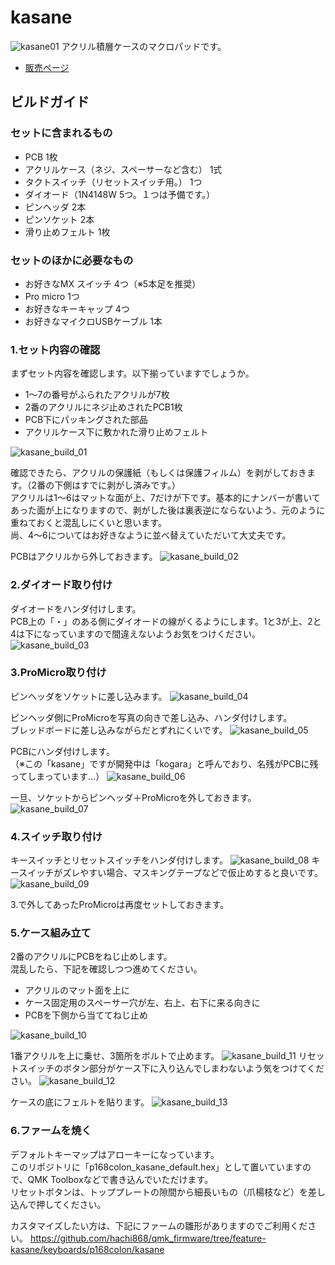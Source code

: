 # kasane

![kasane01](/images/kasane01.jpg)
アクリル積層ケースのマクロパッドです。

* [販売ページ](https://p168colon.com/products/kasane)

## ビルドガイド

### セットに含まれるもの
* PCB 1枚
* アクリルケース（ネジ、スペーサーなど含む） 1式
* タクトスイッチ（リセットスイッチ用。） 1つ
* ダイオード（1N4148W 5つ。１つは予備です。）
* ピンヘッダ 2本
* ピンソケット 2本
* 滑り止めフェルト 1枚

### セットのほかに必要なもの
* お好きなMX スイッチ 4つ（※5本足を推奨）
* Pro micro 1つ
* お好きなキーキャップ 4つ
* お好きなマイクロUSBケーブル 1本

### 1.セット内容の確認
まずセット内容を確認します。以下揃っていますでしょうか。
* 1〜7の番号がふられたアクリルが7枚
* 2番のアクリルにネジ止めされたPCB1枚
* PCB下にパッキングされた部品
* アクリルケース下に敷かれた滑り止めフェルト

![kasane_build_01](/images/kasane_build_01.jpg)

確認できたら、アクリルの保護紙（もしくは保護フィルム）を剥がしておきます。（2番の下側はすでに剥がし済みです。）<br>
アクリルは1〜6はマットな面が上、7だけが下です。基本的にナンバーが書いてあった面が上になりますので、剥がした後は裏表逆にならないよう、元のように重ねておくと混乱しにくいと思います。<br>
尚、4〜6についてはお好きなように並べ替えていただいて大丈夫です。

PCBはアクリルから外しておきます。
![kasane_build_02](/images/kasane_build_02.jpg)

### 2.ダイオード取り付け

ダイオードをハンダ付けします。<br>
PCB上の「・」のある側にダイオードの線がくるようにします。1と3が上、2と4は下になっていますので間違えないようお気をつけください。
![kasane_build_03](/images/kasane_build_03.jpg)

### 3.ProMicro取り付け

ピンヘッダをソケットに差し込みます。
![kasane_build_04](/images/kasane_build_04.jpg)

ピンヘッダ側にProMicroを写真の向きで差し込み、ハンダ付けします。<br>
ブレッドボードに差し込みながらだとずれにくいです。
![kasane_build_05](/images/kasane_build_05.jpg)

PCBにハンダ付けします。<br>
（※この「kasane」ですが開発中は「kogara」と呼んでおり、名残がPCBに残ってしまっています…）
![kasane_build_06](/images/kasane_build_06.jpg)

一旦、ソケットからピンヘッダ＋ProMicroを外しておきます。
![kasane_build_07](/images/kasane_build_07.jpg)

### 4.スイッチ取り付け

キースイッチとリセットスイッチをハンダ付けします。
![kasane_build_08](/images/kasane_build_08.jpg)
キースイッチがズレやすい場合、マスキングテープなどで仮止めすると良いです。
![kasane_build_09](/images/kasane_build_09.jpg)

3.で外してあったProMicroは再度セットしておきます。

### 5.ケース組み立て

2番のアクリルにPCBをねじ止めします。<br>
混乱したら、下記を確認しつつ進めてください。
* アクリルのマット面を上に
* ケース固定用のスペーサー穴が左、右上、右下に来る向きに
* PCBを下側から当ててねじ止め

![kasane_build_10](/images/kasane_build_10.jpg)

1番アクリルを上に乗せ、3箇所をボルトで止めます。
![kasane_build_11](/images/kasane_build_11.jpg)
リセットスイッチのボタン部分がケース下に入り込んでしまわないよう気をつけてください。
![kasane_build_12](/images/kasane_build_12.jpg)

ケースの底にフェルトを貼ります。
![kasane_build_13](/images/kasane_build_13.jpg)

### 6.ファームを焼く

デフォルトキーマップはアローキーになっています。<br>
このリポジトリに「p168colon_kasane_default.hex」として置いていますので、QMK Toolboxなどで書き込んでいただけます。<br>
リセットボタンは、トッププレートの隙間から細長いもの（爪楊枝など）を差し込んで押してください。

カスタマイズしたい方は、下記にファームの雛形がありますのでご利用ください。
https://github.com/hachi868/qmk_firmware/tree/feature-kasane/keyboards/p168colon/kasane